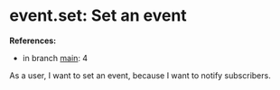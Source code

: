 # event.set: Set an event

**References:**

- in branch [main](https://github.com/mhatzl/evident/tree/main): 4

As a user, I want to set an event, because I want to notify subscribers.
